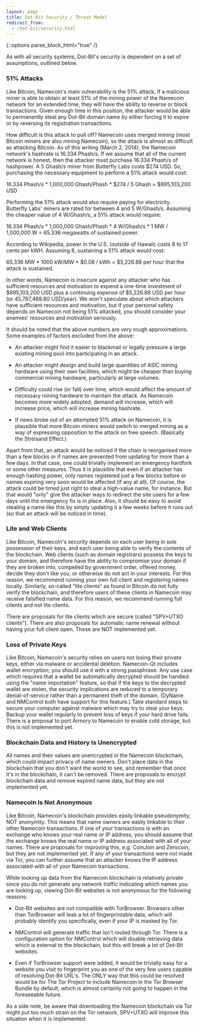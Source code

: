 ```yaml
---
layout: page
title: Dot-Bit Security / Threat Model
redirect_from:
  - /dot-bit/security.html
---
```


{::options parse_block_html="true" /}

As with all security systems, Dot-Bit's security is dependent on a set of assumptions, outlined below.


### 51% Attacks

Like Bitcoin, Namecoin's main vulnerability is the 51% attack. If a malicious miner is able to obtain at least 51% of the mining power of the Namecoin network for an extended time, they will have the ability to reverse or block transactions. Given enough time in this position, the attacker would be able to permanently steal any Dot-Bit domain name by either forcing it to expire or by reversing its registration transactions.

How difficult is this attack to pull off? Namecoin uses merged mining (most Bitcoin miners are also mining Namecoin), so the attack is almost as difficult as attacking Bitcoin. As of this writing (March 2, 2014), the Namecoin network's hashrate is 16.334 Phash/s. If we assume that all of the current network is honest, then the attacker must purchase 16.334 Phash/s of hashpower. A 5 Ghash/s miner from Butterfly Labs costs $274 USD. So, purchasing the necessary equipment to perform a 51% attack would cost:

16.334 Phash/s * 1,000,000 Ghash/Phash * $274 / 5 Ghash = $895,103,200 USD

Performing the 51% attack would also require paying for electricity. Butterfly Labs' miners are rated for between 4 and 5 W/Ghash/s. Assuming the cheaper value of 4 W/Ghash/s, a 51% attack would require:

16.334 Phash/s * 1,000,000 Ghash/Phash * 4 W/Ghash/s * 1 MW / 1,000,000 W = 65.336 megawatts of sustained power.

According to Wikipedia, power in the U.S. (outside of Hawaii) costs 8 to 17 cents per kWH. Assuming 8, sustaining a 51% attack would cost:

65.336 MW * 1000 kW/MW * $0.08 / kWh = $5,226.88 per hour that the attack is sustained.

In other words, Namecoin is insecure against any attacker who has sufficient resources and motivation to expend a one-time investment of $895,103,200 USD plus a continuing expense of $5,226.88 USD per hour (or 45,787,468.80 USD/year). We won't speculate about which attackers have sufficient resources and motivation, but if your personal safety depends on Namecoin not being 51% attacked, you should consider your enemies' resources and motivation seriously.

It should be noted that the above numbers are very rough approximations. Some examples of factors excluded from the above:

* An attacker might find it easier to blackmail or legally pressure a large existing mining pool into participating in an attack.

* An attacker might design and build large quantities of ASIC mining hardware using their own facilities, which might be cheaper than buying commercial mining hardware, particularly at large volumes.

* Difficulty could rise (or fall) over time, which would affect the amount of necessary mining hardware to maintain the attack. As Namecoin becomes more widely adopted, demand will increase, which will increase price, which will increase mining hashrate.

* If news broke out of an attempted 51% attack on Namecoin, it is plausible that more Bitcoin miners would switch to merged mining as a way of expressing opposition to the attack on free speech. (Basically the Streisand Effect.)

Apart from that, an attack would be noticed if the chain is reorganised more than a few blocks or if names are prevented from updating for more than a few days. In that case, one could trivially implement an emergency hardfork or some other measures. Thus it is plausible that even if an attacker has enough hashing power, only names registered just a few blocks before or names expiring very soon would be affected (if any at all). Of course, the attack could be timed just right to steal a high-value name, for instance. But that would "only" give the attacker ways to redirect the site users for a few days until the emergency fix is in place. Also, it should be easy to avoid stealing a name like this by simply updating it a few weeks before it runs out (so that an attack will be noticed in time).

### Lite and Web Clients

Like Bitcoin, Namecoin's security depends on each user being in sole possession of their keys, and each user being able to verify the contents of the blockchain. Web clients (such as domain registrars) possess the keys to your domain, and therefore have the ability to compromise your domain if they are broken into, compelled by government order, offered money, decide they don't like you, or otherwise do not act in your interests. For this reason, we recommend running your own full client and registering names locally. Similarly, so-called "lite clients" as found in Bitcoin do not fully verify the blockchain, and therefore users of these clients in Namecoin may receive falsified name data. For this reason, we recommend running full clients and not lite clients.

There are proposals for lite clients which are secure (called "SPV+UTXO clients"). There are also proposals for automatic name renewal without having your full client open. These are NOT implemented yet.

### Loss of Private Keys

Like Bitcoin, Namecoin's security relies on users not losing their private keys, either via malware or accidental deletion. Namecoin-Qt includes wallet encryption; you should use it with a strong passphrase. Any use case which requires that a wallet be automatically decrypted should be handled using the "name importation" feature, so that if the keys to the decrypted wallet are stolen, the security implications are reduced to a temporary denial-of-service rather than a permanent theft of the domain. (DyName and NMControl both have support for this feature.) Take standard steps to secure your computer against malware which may try to steal your keys. Backup your wallet regularly to prevent loss of keys if your hard drive fails. There is a proposal to port Armory to Namecoin to enable cold storage, but this is not implemented yet.

### Blockchain Data and History Is Unencrypted

All names and their values are unencrypted in the Namecoin blockchain, which could impact privacy of name owners. Don't place data in the blockchain that you don't want the world to see, and remember that once it's in the blockchain, it can't be removed. There are proposals to encrypt blockchain data and remove expired name data, but they are not implemented yet.

### Namecoin Is Not Anonymous

Like Bitcoin, Namecoin's blockchain provides easily linkable pseudonymity, NOT anonymity. This means that name owners are easily linkable to their other Namecoin transactions. If one of your transactions is with an exchange who knows your real name or IP address, you should assume that the exchange knows the real name or IP address associated with all of your names. There are proposals for improving this, e.g. CoinJoin and Zerocoin, but they are not implemented yet. If any of your transactions were not made via Tor, you can further assume that an attacker knows the IP address associated with all of your Namecoin transactions.

While looking up data from the Namecoin blockchain is relatively private since you do not generate any network traffic indicating which names you are looking up, viewing Dot-Bit websites is not anonymous for the following reasons:

* Dot-Bit websites are not compatible with TorBrowser. Browsers other than TorBrowser will leak a lot of fingerprintable data, which will probably identify you specifically, even if your IP is masked by Tor.

* NMControl will generate traffic that isn't routed through Tor. There is a configuration option for NMControl which will disable retrieving data which is external to the blockchain, but this will break a lot of Dot-Bit websites.

* Even if TorBrowser support were added, it would be trivially easy for a website you visit to fingerprint you as one of the very few users capable of resolving Dot-Bit URL's. The ONLY way that this could be resolved would be for The Tor Project to include Namecoin in the Tor Browser Bundle by default, which is almost certainly not going to happen in the foreseeable future.

As a side note, be aware that downloading the Namecoin blockchain via Tor might put too much strain on the Tor network. SPV+UTXO will improve this situation when it is implemented.

